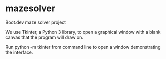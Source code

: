 # mazesolver
Boot.dev maze solver project

We use Tkinter, a Python 3 library, to open a graphical window with a blank canvas that the program will draw on.

Run python -m tkinter from command line to open a window demonstrating the interface.

